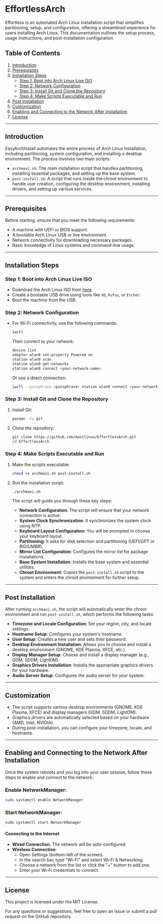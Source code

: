 # EffortlessArch

Effortless is an automated Arch Linux installation script that simplifies partitioning, setup, and configuration, offering a streamlined experience for users installing Arch Linux. This documentation outlines the setup process, usage instructions, and post-installation configuration.

## Table of Contents

1. [Introduction](#introduction)
2. [Prerequisites](#prerequisites)
3. [Installation Steps](#installation-steps)
   - [Step 1: Boot into Arch Linux Live ISO](#step-1-boot-into-arch-linux-live-iso)
   - [Step 2: Network Configuration](#step-2-network-configuration)
   - [Step 3: Install Git and Clone the Repository](#step-3-install-git-and-clone-the-repository)
   - [Step 4: Make Scripts Executable and Run](#step-4-make-scripts-executable-and-run)
4. [Post Installation](#post-installation)
5. [Customization](#customization)
6. [Enabling and Connecting to the Network After Installation](#enabling-and-connecting-to-the-network-after-installation)
7. [License](#license)

---

## Introduction

EasyArchInstall automates the entire process of Arch Linux installation, including partitioning, system configuration, and installing a desktop environment. The process involves two main scripts:

- `archmavi.sh`: The main installation script that handles partitioning, installing essential packages, and setting up the base system.
- `post-install.sh`: A script that runs inside the chroot environment to handle user creation, configuring the desktop environment, installing drivers, and setting up various services.

---

## Prerequisites

Before starting, ensure that you meet the following requirements:

- A machine with UEFI or BIOS support.
- A bootable Arch Linux USB or live environment.
- Network connectivity for downloading necessary packages.
- Basic knowledge of Linux systems and command-line usage.

---

## Installation Steps

### Step 1: Boot into Arch Linux Live ISO

- Download the Arch Linux ISO from [here](https://archlinux.org/download/).
- Create a bootable USB drive using tools like `dd`, `Rufus`, or `Etcher`.
- Boot the machine from the USB.

### Step 2: Network Configuration

- For Wi-Fi connectivity, use the following commands:
  ```bash
  iwctl
  ```
  Then connect to your network:
  ```bash
  device list
  adapter wlan0 set-property Powered on
  station wlan0 scan
  station wlan0 get-networks
  station wlan0 connect <your-network-name>
  ```
  Or use a direct connection:
  ```bash
  iwctl --passphrase <passphrase> station wlan0 connect <your-network-name>
  ```

### Step 3: Install Git and Clone the Repository

1. Install Git:
   ```bash
   pacman -Sy git
   ```

2. Clone the repository:
   ```bash
   git clone https://github.com/mavilinux/EffortlessArch.git
   cd EffortlessArch
   ```

### Step 4: Make Scripts Executable and Run

1. Make the scripts executable:
   ```bash
   chmod +x archmavi.sh post-install.sh
   ```

2. Run the installation script:
   ```bash
   ./archmavi.sh
   ```

   The script will guide you through these key steps:
   - **Network Configuration**: The script will ensure that your network connection is active.
   - **System Clock Synchronization**: It synchronizes the system clock using NTP.
   - **Keyboard Layout Configuration**: You will be prompted to choose your keyboard layout.
   - **Partitioning**: It asks for disk selection and partitioning (UEFI/GPT or BIOS/MBR).
   - **Mirror List Configuration**: Configures the mirror list for package installations.
   - **Base System Installation**: Installs the base system and essential utilities.
   - **Chroot Environment**: Copies the `post-install.sh` script to the system and enters the chroot environment for further setup.

---

## Post Installation

After running `archmavi.sh`, the script will automatically enter the chroot environment and run `post-install.sh`, which performs the following tasks:

- **Timezone and Locale Configuration**: Set your region, city, and locale settings.
- **Hostname Setup**: Configures your system's hostname.
- **User Setup**: Creates a new user and sets their password.
- **Desktop Environment Installation**: Allows you to choose and install a desktop environment (GNOME, KDE Plasma, XFCE, etc.).
- **Display Manager Setup**: Choose and install a display manager (e.g., GDM, SDDM, LightDM).
- **Graphics Drivers Installation**: Installs the appropriate graphics drivers for your hardware.
- **Audio Server Setup**: Configures the audio server for your system.

---

## Customization

- The script supports various desktop environments (GNOME, KDE Plasma, XFCE) and display managers (GDM, SDDM, LightDM).
- Graphics drivers are automatically selected based on your hardware (AMD, Intel, NVIDIA).
- During post-installation, you can configure your timezone, locale, and hostname.

---

## Enabling and Connecting to the Network After Installation

Once the system reboots and you log into your user session, follow these steps to enable and connect to the network:

### Enable NetworkManager:
```bash
sudo systemctl enable NetworkManager
```

### Start NetworkManager:
```bash
sudo systemctl start NetworkManager
```

#### Connecting to the Internet

- **Wired Connection**: The network will be auto-configured.
- **Wireless Connection**:
  - Open Settings (bottom-left of the screen).
  - In the search bar, type "Wi-Fi" and select Wi-Fi & Networking.
  - Choose a network from the list or click the "+" button to add one.
  - Enter your Wi-Fi credentials to connect.

---

## License

This project is licensed under the MIT License.

For any questions or suggestions, feel free to open an issue or submit a pull request on the GitHub repository.
